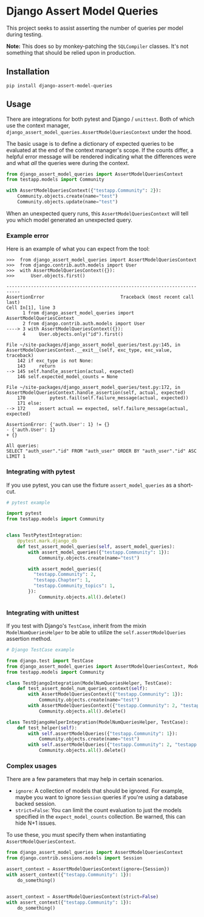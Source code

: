 # Django Assert Model Queries

This project seeks to assist asserting the number of queries per model
during testing.

**Note:** This does so by monkey-patching the ``SQLCompiler`` classes. It's
not something that should be relied upon in production.

## Installation

  ```shell
  pip install django-assert-model-queries
  ```

## Usage

There are integrations for both pytest and Django / `unittest`. Both of
which use the context manager,
``django_assert_model_queries.AssertModelQueriesContext`` under the
hood.

The basic usage is to define a dictionary of expected queries to be
evaluated at the end of the context manager's scope. If the counts
differ, a helpful error message will be rendered indicating what the
differences were and what *all* the queries were during the context.

```python
from django_assert_model_queries import AssertModelQueriesContext
from testapp.models import Community

with AssertModelQueriesContext({"testapp.Community": 2}):
    Community.objects.create(name="test")
    Community.objects.update(name="test")
```

When an unexpected query runs, this ``AssertModelQueriesContext`` will
tell you which model generated an unexpected query.


### Example error

Here is an example of what you can expect from the tool:

```pycon
>>>  from django_assert_model_queries import AssertModelQueriesContext
>>>  from django.contrib.auth.models import User
>>>  with AssertModelQueriesContext({}):
>>>      User.objects.first()

---------------------------------------------------------------------------
AssertionError                            Traceback (most recent call last)
Cell In[1], line 3
      1 from django_assert_model_queries import AssertModelQueriesContext
      2 from django.contrib.auth.models import User
----> 3 with AssertModelQueriesContext({}):
      4     User.objects.only("id").first()

File ~/site-packages/django_assert_model_queries/test.py:145, in AssertModelQueriesContext.__exit__(self, exc_type, exc_value, traceback)
    142 if exc_type is not None:
    143     return
--> 145 self.handle_assertion(actual, expected)
    146 self.expected_model_counts = None

File ~/site-packages/django_assert_model_queries/test.py:172, in AssertModelQueriesContext.handle_assertion(self, actual, expected)
    170         pytest.fail(self.failure_message(actual, expected))
    171 else:
--> 172     assert actual == expected, self.failure_message(actual, expected)

AssertionError: {'auth.User': 1} != {}
- {'auth.User': 1}
+ {}

All queries:
SELECT "auth_user"."id" FROM "auth_user" ORDER BY "auth_user"."id" ASC LIMIT 1
```

### Integrating with pytest

If you use pytest, you can use the fixture ``assert_model_queries`` as a short-cut.

```python
# pytest example

import pytest
from testapp.models import Community


class TestPytestIntegration:
    @pytest.mark.django_db
    def test_assert_model_queries(self, assert_model_queries):
        with assert_model_queries({"testapp.Community": 1}):
            Community.objects.create(name="test")

        with assert_model_queries({
          "testapp.Community": 2,
          "testapp.Chapter": 1,
          "testapp.Community_topics": 1,
        }):
            Community.objects.all().delete()
```

### Integrating with unittest

If you test with Django's ``TestCase``, inherit from the mixin
``ModelNumQueriesHelper`` to be able to utilize the
``self.assertModelQueries`` assertion method.

```python
# Django TestCase example

from django.test import TestCase
from django_assert_model_queries import AssertModelQueriesContext, ModelNumQueriesHelper
from testapp.models import Community

class TestDjangoIntegration(ModelNumQueriesHelper, TestCase):
    def test_assert_model_num_queries_context(self):
        with AssertModelQueriesContext({"testapp.Community": 1}):
            Community.objects.create(name="test")
        with AssertModelQueriesContext({"testapp.Community": 2, "testapp.Chapter": 1, "testapp.Community_topics": 1}):
            Community.objects.all().delete()

class TestDjangoHelperIntegration(ModelNumQueriesHelper, TestCase):
    def test_helper(self):
        with self.assertModelQueries({"testapp.Community": 1}):
            Community.objects.create(name="test")
        with self.assertModelQueries({"testapp.Community": 2, "testapp.Chapter": 1, "testapp.Community_topics": 1}):
            Community.objects.all().delete()
```

### Complex usages

There are a few parameters that may help in certain scenarios.

- ``ignore``: A collection of models that should be ignored. For example,
  maybe you want to ignore ``Session`` queries if you're using a database
  backed session.
- ``strict=False``: You can limit the count evaluation to just the models
  specified in the ``expect_model_counts`` collection. Be warned, this can
  hide N+1 issues.

To use these, you must specify them when instantiating
``AssertModelQueriesContext``.

```python
from django_assert_model_queries import AssertModelQueriesContext
from django.contrib.sessions.models import Session

assert_context = AssertModelQueriesContext(ignore={Session})
with assert_context({"testapp.Community": 1}):
    do_something()


assert_context = AssertModelQueriesContext(strict=False)
with assert_context({"testapp.Community": 1}):
    do_something()
```
